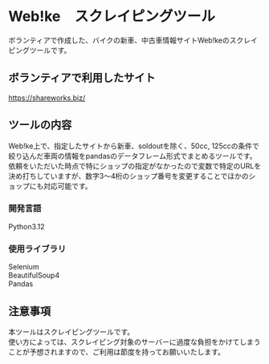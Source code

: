 # Web!ke　スクレイピングツール
ボランティアで作成した、バイクの新車、中古車情報サイトWeb!keのスクレイピングツールです。

## ボランティアで利用したサイト
https://shareworks.biz/

## ツールの内容
Web!ke上で、指定したサイトから新車、soldoutを除く、50cc, 125ccの条件で絞り込んだ車両の情報をpandasのデータフレーム形式でまとめるツールです。  
依頼をいただいた時点で特にショップの指定がなかったので変数で特定のURLを決め打ちしていますが、数字3～4桁のショップ番号を変更することでほかのショップにも対応可能です。

### 開発言語
Python3.12

### 使用ライブラリ

Selenium  
BeautifulSoup4  
Pandas  

## 注意事項
本ツールはスクレイピングツールです。  
使い方によっては、スクレイピング対象のサーバーに過度な負担をかけてしまうことが予想されますので、ご利用は節度を持ってお願いいたします。

